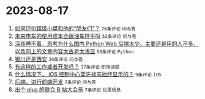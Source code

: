 # 2023-08-17

1. [如何评价超级小桀和他的“朋友们”？](https://www.v2ex.com/t/965958) `76条评论` `问与答`
1. [未来电车的使用成本会跟油车持平吗](https://www.v2ex.com/t/965961) `52条评论` `问与答`
1. [深夜睡不着，思考为什么国内 Python Web 后端太少。主要还是用的人不多，以及网上的文章内容太古老太浅显](https://www.v2ex.com/t/965956) `50条评论` `Python`
1. [银川还是西安](https://www.v2ex.com/t/965955) `34条评论` `问与答`
1. [有这样的工作或者开发吗？](https://www.v2ex.com/t/965960) `17条评论` `职场话题`
1. [什么情况下， iOS 控制中心蓝牙标志始终显示的？](https://www.v2ex.com/t/965967) `9条评论` `iOS`
1. [后端，进行前端开发](https://www.v2ex.com/t/965965) `7条评论` `问与答`
1. [出个 plus 的联合 B 站大会员](https://www.v2ex.com/t/965962) `7条评论` `优惠信息`
